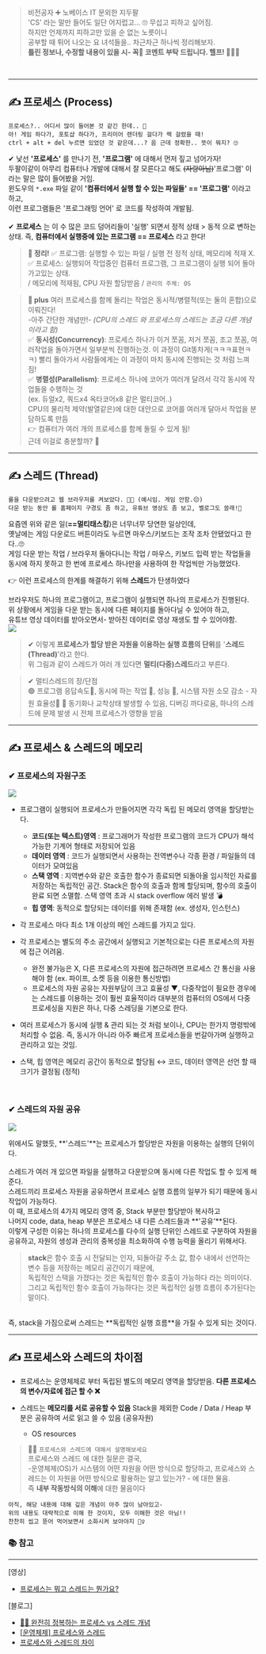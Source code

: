 > 비전공자 ➕ 노베이스 IT 문외한 지두팔<br>
'CS' 라는 말만 들어도 일단 어지럽고... 🙄 무섭고 피하고 싶어짐.<br>
하지만 언제까지 피하고만 있을 순 없는 노릇이니<br>
공부할 때 튀어 나오는 요 녀석들을.. 차근차근 하나씩 정리해보자.<br>
**틀린 정보나, 수정할 내용이 있을 시- 꼭🙏 코멘트 부탁 드립니다. 헬프! 🙇‍♀️💦**

<br>

***

## ✍ 프로세스 (Process)
```
프로세스?.. 어디서 많이 들어본 것 같긴 한데.. 🤔
아! 게임 하다가, 포토샵 하다가, 프리미어 렌더링 걸다가 렉 걸렸을 때! 
ctrl + alt + del 누르면 있었던 것 같은데...? 음 근데 정확한.. 뜻이 뭐지? 🙄
```
✔ 낯선 **'프로세스'** 를 만나기 전,  **'프로그램'** 에 대해서 먼저 짚고 넘어가자!<br>
두팔이같이 아무리 컴퓨터나 개발에 대해서 잘 모른다고 해도 ~~(자랑아님)~~'프로그램' 이라는 말은 많이 들어봤을 거임.<br>
윈도우의 `*.exe` 파일 같이  **'컴퓨터에서 실행 할 수 있는 파일들' == '프로그램'** 이라고 하고,<br>
이런 프로그램들은 '프로그래밍 언어' 로 코드를 작성하여 개발됨.<br>
<br/>
✔ **프로세스** 는 이 수 많은 코드 덩어리들이 '실행' 되면서 정적 상태 > 동적 으로 변하는 상태.
즉, **컴퓨터에서 실행중에 있는 프로그램 == 프로세스** 라고 한다!<br>
> **📝 정리!**
✅ 프로그램: 실행할 수 있는 파일 / 실행 전 정적 상태, 메모리에 적재 X.<br>
✅ 프로세스: 실행되어 작업중인 컴퓨터 프로그램, 그 프로그램이 실행 되어 돌아가고있는 상태.<br>
/ 메모리에 적재됨, CPU 자원 할당받음 / `관리의 주체: OS`

>**🎈 plus**
여러 프로세스를 함께 돌리는 작업은 동시적/병렬적(또는 둘의 혼합)으로 이뤄진다!<br>
-아주 간단한 개념만!- _(CPU의 스레드 와 프로세스의 스레드는 조금 다른 개념이라고 함)_<br>
✅ **동시성(Concurrency)**: 프로세스 하나가 이거 쪼꼼, 저거 쪼꼼, 조고 쪼꼼, 여러작업을 돌아가면서 일부분씩 진행하는것. 
이 과정이 Git똥차게(ㅋㅋㅋ표현ㅋㅋ) 빨리 돌아가서 사람들에게는 이 과정이 마치 동시에 진행되는 것 처럼 느껴짐!<br>
✅ **병렬성(Parallelism)**: 프로세스 하나에 코어가 여러개 달려서 각각 동시에 작업들을 수행하는 것<br>
(ex. 듀얼x2, 쿼드x4 옥타코어x8 같은 멀티코어..)<br>
CPU의 물리적 제약(발열같은)에 대한 대안으로 코어를 여러개 달아서 작업을 분담하도록 만듬<br>
👉 컴퓨터가 여러 개의 프로세스를 함께 돌릴 수 있게 됨!<br>
근데 이걸로 충분할까? 🤔

***

## ✍ 스레드 (Thread)
```
롤을 다운받으려고 웹 브라우저를 켜보았다. 👩‍💻 (예시임. 게임 안함.😔)
다운 받는 동안 롤 홈페이지 구경도 좀 하고, 유튜브 영상도 좀 보고, 벨로그도 쓸래!🤗
```
요즘엔 위와 같은 일(**==멀티태스킹**)은 너무너무 당연한 일상인데,<br>
옛날에는 게임 다운로드 버튼이라도 누르면 마우스/키보드는 조작 조차 안됐었다고 한다..🙄<br>
게임 다운 받는 작업 / 브라우저 돌아다니는 작업 / 마우스, 키보드 입력 받는 작업들을<br>
동시에 하지 못하고 한 번에 프로세스 하나만을 사용하여 한 작업씩만 가능했었다.

👉 이런 프로세스의 한계를 해결하기 위해 **스레드**가 탄생하였다

브라우저도 하나의 프로그램이고, 프로그램이 실행되면 하나의 프로세스가 진행된다.<br>
위 상황에서 게임을 다운 받는 동시에 다른 페이지를 돌아다닐 수 있어야 하고, <br>
유튜브 영상 데이터를 받아오면서- 받아진 데이터로 영상 재생도 할 수 있어야함.<br>
![](https://velog.velcdn.com/images/doopal2/post/0e55ecfd-864a-4ce6-9f4c-c1a82724d9ce/image.png)
> ✔ 이렇게 **프로세스가 할당 받은 자원을 이용하는 실행 흐름의 단위**를 '**스레드(Thread)**'라고 한다.<br>
위 그림과 같이 스레드가 여러 개 있다면 **멀티(다중)스레드**라고 부른다.<br>

> ✔ 멀티스레드의 장/단점<br>
🟢 프로그램 응답속도🔼, 동시에 하는 작업 🔼, 성능 🔼, 시스템 자원 소모 감소 - 자원 효율성🔼
🔴 동기화나 교착상태 발생할 수 있음, 디버깅 까다로움, 하나의 스레드에 문제 발생 시 전체 프로세스가 영향을 받음

***

## ✍ 프로세스 & 스레드의 메모리
### ✔ 프로세스의 자원구조
![](https://velog.velcdn.com/images/doopal2/post/f68bc03b-2f1b-4e55-9224-0953516318d8/image.png)
+ 프로그램이 실행되어 프로세스가 만들어지면 각각 독립 된 메모리 영역을 할당받는다.
  + **코드(또는 텍스트)영역** : 프로그래머가 작성한 프로그램의 코드가 CPU가 해석 가능한
  기계어 형태로 저장되어 있음
  + **데이터 영역** : 코드가 실행되면서 사용하는 전역변수나 각종 환경 / 파일들의 데이터가 모여있음
  + **스택 영역** : 지역변수와 같은 호출한 함수가 종료되면 되돌아올 임시적인 자료를 저장하는 독립적인 공간. Stack은 함수의 호출과 함께 할당되며, 함수의 호출이 완료 되면 소멸함.
스택 영역 초과 시 stack overflow 에러 발생 💣
  + **힙 영역**: 동적으로 할당되는 데이터를 위해 존재함 (ex. 생성자, 인스턴스)
+ 각 프로세스 마다 최소 1개 이상의 메인 스레드를 가지고 있다.
+ 각 프로세스는 별도의 주소 공간에서 실행되고 기본적으로는 다른 프로세스의 자원에 접근 어려움.
  + 완전 불가능은 X, 다른 프로세스의 자원에 접근하려면 프로세스 간 통신을 사용해야 함
  (ex. 파이프, 소켓 등을 이용한 통신방법)
  + 프로세스의 자원 공유는 자원부담이 크고 효율성 ▼, 
  다중작업이 필요한 경우에는 스레드를 이용하는 것이 훨씬 효율적이라 
  대부분의 컴퓨터의 OS에서 다중 프로세싱을 지원은 하나, 다중 스레딩을 기본으로 한다.
+ 여러 프로세스가 동시에 실행 & 관리 되는 것 처럼 보이나, CPU는 한가지 명령밖에 처리할 수 없음. 
즉, 동시가 아니라 아주 빠르게 프로세스들을 번갈아가며 실행하고 관리하고 있는 것임.

+ 스택, 힙 영역은 메모리 공간이 동적으로 할당됨 
↔ 코드, 데이터 영역은 선언 할 때 크기가 결정됨 (정적)
<br>

### ✔ 스레드의 자원 공유
![](https://velog.velcdn.com/images/doopal2/post/84d6a2d5-043c-4473-858c-d3cf588eb3a6/image.png)

위에서도 말했듯, **'스레드'**는 프로세스가 할당받은 자원을 이용하는 실행의 단위이다.<br>
<br/>
스레드가 여러 개 있으면 파일을 실행하고 다운받으며 동시에 다른 작업도 할 수 있게 해준다. <br>
스레드끼리 프로세스 자원을 공유하면서 프로세스 실행 흐름의 일부가 되기 때문에 동시 작업이 가능하다.
<br/>
이 때, 프로세스의 4가지 메모리 영역 중, Stack 부분만 할당받아 복사하고<br>
나머지 code, data, heap 부분은 프로세스 내 다른 스레드들과 **'공유'**된다.
<br/>
이렇게 구성한 이유는 하나의 프로세스를 다수의 실행 단위인 스레드로 구분하여 자원을 공유하고, 자원의 생성과 관리의 중복성을 최소화하여 수행 능력을 올리기 위해서다.

>**stack**은 함수 호출 시 전달되는 인자, 되돌아갈 주소 값, 함수 내에서 선언하는 변수 등을 저장하는 메모리 공간이기 때문에,<br>
독립적인 스택을 가졌다는 것은 독립적인 함수 호출이 가능하다 라는 의미이다.<br>
그리고 독립적인 함수 호출이 가능하다는 것은 독립적인 실행 흐름이 추가된다는 말이다.<br>
<br/>
즉, stack을 가짐으로써 스레드는 **독립적인 실행 흐름**을 가질 수 있게 되는 것이다.


***

## ✍ 프로세스와 스레드의 차이점
- 프로세스는 운영체제로 부터 독립된 별도의 메모리 영역을 할당받음. 
**다른 프로세스의 변수/자료에 접근 할 수 ❌**

- 스레드는 **메모리를 서로 공유할 수 있음**
Stack을 제외한 Code / Data / Heap 부분은 공유하여 서로 읽고 쓸 수 있음 (공유자원)
    + OS resources

>🕵️‍♀️ `프로세스와 스레드에 대해서 설명해보세요`<br>
프로세스와 스레드 에 대한 질문은 결국, <br>
-운영체제(OS)가 시스템의 어떤 자원을 어떤 방식으로 할당하고, 프로세스와 스레드는 이 자원을 어떤 방식으로 활용하는 알고 있는가? - 에 대한 물음.<br>
즉 **내부 작동방식의 이해**에 대한 물음이다 

```
아직, 해당 내용에 대해 깊은 개념이 아주 많이 남아있고- 
위의 내용도 대략적으로 이해 한 것이지, 모두 이해한 것은 아님!!
찬찬히 씹고 뜯어 먹어보면서 소화시켜 보아야지 🏃‍♀️
```

### 📚 참고
***
[영상]
+ [프로세스는 뭐고 스레드는 뭔가요?](https://www.youtube.com/watch?v=iks_Xb9DtTM)



[블로그]
+ [👩‍💻 ‍완전히 정복하는 프로세스 vs 스레드 개념](https://inpa.tistory.com/entry/%F0%9F%91%A9%E2%80%8D%F0%9F%92%BB-%ED%94%84%EB%A1%9C%EC%84%B8%EC%8A%A4-%E2%9A%94%EF%B8%8F-%EC%93%B0%EB%A0%88%EB%93%9C-%EC%B0%A8%EC%9D%B4)
+ [[운영체제] 프로세스와 스레드](https://velog.io/@aeong98/%EC%9A%B4%EC%98%81%EC%B2%B4%EC%A0%9COS-%ED%94%84%EB%A1%9C%EC%84%B8%EC%8A%A4%EC%99%80-%EC%8A%A4%EB%A0%88%EB%93%9C)
+ [프로세스와 스레드의 차이](https://brunch.co.kr/@kd4/3)